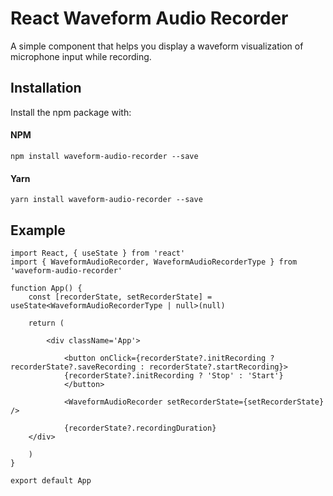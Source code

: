 # React Waveform Audio Recorder

A simple component that helps you display a waveform visualization of microphone input while recording.

## Installation

Install the npm package with:

#### NPM

```
npm install waveform-audio-recorder --save
```

#### Yarn

```
yarn install waveform-audio-recorder --save
```

## Example

```
import React, { useState } from 'react'
import { WaveformAudioRecorder, WaveformAudioRecorderType } from 'waveform-audio-recorder'

function App() {
    const [recorderState, setRecorderState] = useState<WaveformAudioRecorderType | null>(null)

    return (

        <div className='App'>

            <button onClick={recorderState?.initRecording ? recorderState?.saveRecording : recorderState?.startRecording}>
            {recorderState?.initRecording ? 'Stop' : 'Start'}
            </button>

            <WaveformAudioRecorder setRecorderState={setRecorderState} />

            {recorderState?.recordingDuration}
    </div>

    )
}

export default App
```

